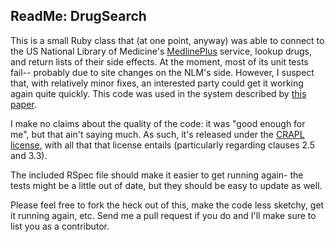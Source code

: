 ReadMe: DrugSearch
----

This is a small Ruby class that (at one point, anyway) was able to connect to the US National Library of Medicine's [MedlinePlus](http://www.nlm.nih.gov/medlineplus/) service, lookup drugs, and return lists of their side effects. At the moment, most of its unit tests fail-- probably due to site changes on the NLM's side. However, I suspect that, with relatively minor fixes, an interested party could get it working again quite quickly. This code was used in the system described by [this paper](http://www.ncbi.nlm.nih.gov/pubmed/20351818).

I make no claims about the quality of the code: it was "good enough for me", but that ain't saying much. As such, it's released under the [CRAPL license](http://matt.might.net/articles/crapl/), with all that that license entails (particularly regarding clauses 2.5 and 3.3).

The included RSpec file should make it easier to get running again- the tests might be a little out of date, but they should  be easy to update as well.

Please feel free to fork the heck out of this, make the code less sketchy, get it running again, etc. Send me a pull request if you do and I'll make sure to list you as a contributor.
